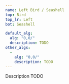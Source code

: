 ```yaml
---
name: Left Bird / Seashell
top: Bird
top_lr: Left
bot: Seashell

default_alg:
  alg: "0,0/"
  description: TODO
other_algs:
  -
    alg: "0,0/"
    description: TODO
---
```


Description TODO

